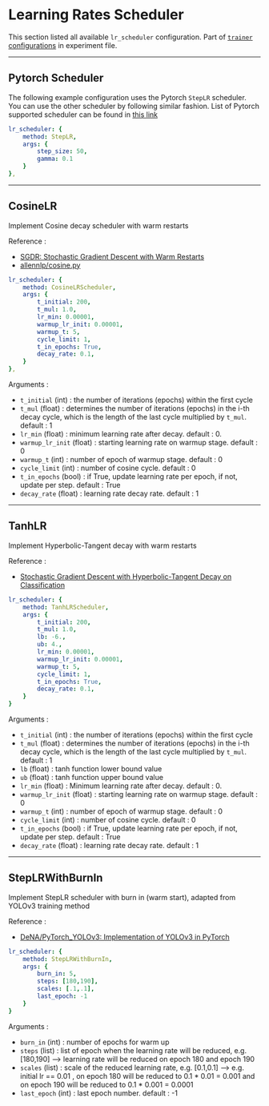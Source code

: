 # Learning Rates Scheduler

This section listed all available `lr_scheduler` configuration. Part of [`trainer` configurations](../user-guides/experiment_file_config.md#trainer) in experiment file.

---

## Pytorch Scheduler

The following example configuration uses the Pytorch `StepLR` scheduler. You can use the other scheduler by following similar fashion. List of Pytorch supported scheduler can be found in [this link](https://pytorch.org/docs/stable/optim.html#how-to-adjust-learning-rate)

```yaml
lr_scheduler: {
    method: StepLR,
    args: {
        step_size: 50,
        gamma: 0.1
    }
},
```

---

## CosineLR

Implement Cosine decay scheduler with warm restarts

Reference : 

- [SGDR: Stochastic Gradient Descent with Warm Restarts](https://arxiv.org/abs/1608.03983)
- [allennlp/cosine.py](https://github.com/allenai/allennlp/blob/master/allennlp/training/learning_rate_schedulers/cosine.py)

```yaml
lr_scheduler: {
    method: CosineLRScheduler,
    args: {
        t_initial: 200,
        t_mul: 1.0,
        lr_min: 0.00001,
        warmup_lr_init: 0.00001,
        warmup_t: 5,
        cycle_limit: 1,
        t_in_epochs: True,
        decay_rate: 0.1,
    }
},
```

Arguments : 

- `t_initial` (int) : the number of iterations (epochs) within the first cycle
- `t_mul` (float) : determines the number of iterations (epochs) in the i-th decay cycle, which is the length of the last cycle multiplied by `t_mul`. default : 1
- `lr_min` (float) : minimum learning rate after decay. default : 0.
- `warmup_lr_init` (float) : starting learning rate on warmup stage. default : 0
- `warmup_t` (int) : number of epoch of warmup stage. default : 0
- `cycle_limit` (int) : number of cosine cycle. default : 0
- `t_in_epochs` (bool) : if True, update learning rate per epoch, if not, update per step. default : True
- `decay_rate` (float) : learning rate decay rate. default : 1

---

## TanhLR

Implement Hyperbolic-Tangent decay with warm restarts

Reference :

- [Stochastic Gradient Descent with Hyperbolic-Tangent Decay on Classification](https://arxiv.org/abs/1806.01593)

```yaml
lr_scheduler: {
    method: TanhLRScheduler,
    args: {
        t_initial: 200,
        t_mul: 1.0,
        lb: -6.,
        ub: 4.,
        lr_min: 0.00001,
        warmup_lr_init: 0.00001,
        warmup_t: 5,
        cycle_limit: 1,
        t_in_epochs: True,
        decay_rate: 0.1,
    }
}
```

Arguments : 

- `t_initial` (int) : the number of iterations (epochs) within the first cycle
- `t_mul` (float) : determines the number of iterations (epochs) in the i-th decay cycle, which is the length of the last cycle multiplied by `t_mul`. default : 1
- `lb` (float) : tanh function lower bound value
- `ub` (float) : tanh function upper bound value
- `lr_min` (float) : Minimum learning rate after decay. default : 0.
- `warmup_lr_init` (float) : starting learning rate on warmup stage. default : 0
- `warmup_t` (int) : number of epoch of warmup stage. default : 0
- `cycle_limit` (int) : number of cosine cycle. default : 0
- `t_in_epochs` (bool) : if True, update learning rate per epoch, if not, update per step. default : True
- `decay_rate` (float) : learning rate decay rate. default : 1

---

## StepLRWithBurnIn

Implement StepLR scheduler with burn in (warm start), adapted from YOLOv3 training method

Reference : 

- [DeNA/PyTorch_YOLOv3: Implementation of YOLOv3 in PyTorch](https://github.com/DeNA/PyTorch_YOLOv3)

```yaml
lr_scheduler: {
    method: StepLRWithBurnIn,
    args: {
        burn_in: 5,
        steps: [180,190],
        scales: [.1,.1],
        last_epoch: -1
    }
}
```

Arguments :

- `burn_in` (int) : number of epochs for warm up
- `steps` (list) : list of epoch when the learning rate will be reduced, e.g. [180,190] --> learning rate will be reduced on epoch 180 and epoch 190
- `scales` (list) : scale of the reduced learning rate, e.g. [0.1,0.1] --> e.g. initial lr == 0.01 , on epoch 180 will be reduced to 0.1 * 0.01 = 0.001 and on epoch 190 will be reduced to 0.1 * 0.001 = 0.0001
- `last_epoch` (int) : last epoch number. default : -1


